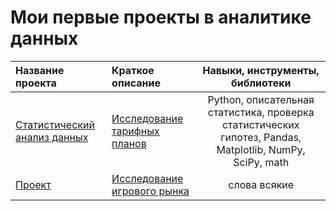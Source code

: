 # Мои первые проекты в аналитике данных


| Название проекта | Краткое описание | Навыки, инструменты, библиотеки | 
| :---------------------- | :---------------------- | :----------------------: |
| [Статистический анализ данных](https://github.com/e4poe/first_projects/blob/3c8195a6f69579682f9785fce388117ab2e890d9/statistical%20data%20analysis/SDA.ipynb) | [Исследование тарифных планов](https://github.com/e4poe/first_projects/blob/5768722687340efe103c266ae2fc626bf330954b/statistical%20data%20analysis/README.md) | Python, описательная статистика, проверка статистических гипотез, Pandas, Matplotlib, NumPy, SciPy, math |
| [Проект](https://github.com/e4poe/first_projects/blob/40f77af6687af067ef78b378ba59b870461e48f8/gaming_market_research/gaming_market_research.ipynb) | [Исследование игрового рынка](https://github.com/e4poe/first_projects/blob/40f77af6687af067ef78b378ba59b870461e48f8/gaming_market_research/README.md) | слова всякие|
